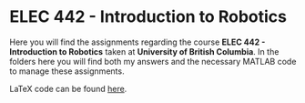 # ELEC 442 - Introduction to Robotics

Here you will find the assignments regarding the course **ELEC 442 - Introduction to Robotics** taken at **University of British Columbia**. In the folders here you will find both my answers and the necessary MATLAB code to manage these assignments.

LaTeX code can be found [here](https://github.com/smyrberg/ELEC442-Assignments/tree/master/LaTeX).
